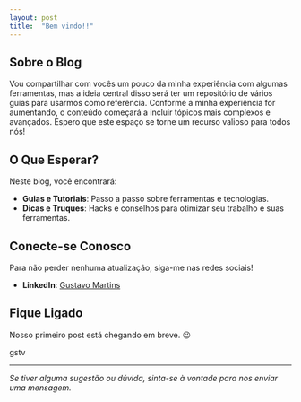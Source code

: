 ```yaml
---
layout: post
title:  "Bem vindo!!"
---
```


## Sobre o Blog

Vou compartilhar com vocês um pouco da minha experiência com algumas ferramentas, mas a ideia central disso será ter um repositório de vários guias para usarmos como referência. Conforme a minha experiência for aumentando, o conteúdo começará a incluir tópicos mais complexos e avançados. Espero que este espaço se torne um recurso valioso para todos nós!

## O Que Esperar?

Neste blog, você encontrará:

- **Guias e Tutoriais**: Passo a passo sobre ferramentas e tecnologias.
- **Dicas e Truques**: Hacks e conselhos para otimizar seu trabalho e suas ferramentas.

## Conecte-se Conosco

Para não perder nenhuma atualização, siga-me nas redes sociais!

- **LinkedIn**: [Gustavo Martins](https://linkedin.com/in/gustavdlima)

## Fique Ligado

Nosso primeiro post está chegando em breve. 😉

gstv

---

_Se tiver alguma sugestão ou dúvida, sinta-se à vontade para nos enviar uma mensagem._
